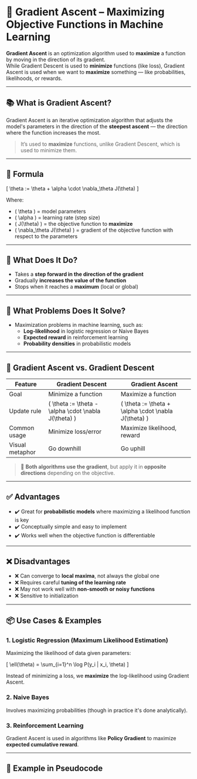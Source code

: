 # 🔼 Gradient Ascent – Maximizing Objective Functions in Machine Learning

**Gradient Ascent** is an optimization algorithm used to **maximize** a function by moving in the direction of its gradient.  
While Gradient Descent is used to **minimize** functions (like loss), Gradient Ascent is used when we want to **maximize** something — like probabilities, likelihoods, or rewards.

---

## 📚 What is Gradient Ascent?

Gradient Ascent is an iterative optimization algorithm that adjusts the model's parameters in the direction of the **steepest ascent** — the direction where the function increases the most.

> It’s used to **maximize** functions, unlike Gradient Descent, which is used to minimize them.

---

## 📐 Formula

\[
\theta := \theta + \alpha \cdot \nabla_\theta J(\theta)
\]

Where:
- \( \theta \) = model parameters
- \( \alpha \) = learning rate (step size)
- \( J(\theta) \) = the objective function to **maximize**
- \( \nabla_\theta J(\theta) \) = gradient of the objective function with respect to the parameters

---

## 🧠 What Does It Do?

- Takes a **step forward in the direction of the gradient**
- Gradually **increases the value of the function**
- Stops when it reaches a **maximum** (local or global)

---

## 🚀 What Problems Does It Solve?

- Maximization problems in machine learning, such as:
  - **Log-likelihood** in logistic regression or Naive Bayes
  - **Expected reward** in reinforcement learning
  - **Probability densities** in probabilistic models

---

## 🔄 Gradient Ascent vs. Gradient Descent

| Feature                    | Gradient Descent                                        | Gradient Ascent                |
|----------------------------|---------------------------------------------------------|--------------------------------|
| Goal                       | Minimize a function                                     | Maximize a function            |
| Update rule                | \( \theta := \theta - \alpha \cdot \nabla J(\theta) \)  | \( \theta := \theta + \alpha \cdot \nabla J(\theta) \) |
| Common usage               | Minimize loss/error                                     | Maximize likelihood, reward    |
| Visual metaphor            | Go downhill                                             | Go uphill                      |

> 🔁 **Both algorithms use the gradient**, but apply it in **opposite directions** depending on the objective.

---

## ✅ Advantages

- ✔️ Great for **probabilistic models** where maximizing a likelihood function is key
- ✔️ Conceptually simple and easy to implement
- ✔️ Works well when the objective function is differentiable

---

## ❌ Disadvantages

- ❌ Can converge to **local maxima**, not always the global one
- ❌ Requires careful **tuning of the learning rate**
- ❌ May not work well with **non-smooth or noisy functions**
- ❌ Sensitive to initialization

---

## 📦 Use Cases & Examples

### 1. **Logistic Regression (Maximum Likelihood Estimation)**

Maximizing the likelihood of data given parameters:

\[
\ell(\theta) = \sum_{i=1}^n \log P(y_i | x_i, \theta)
\]

Instead of minimizing a loss, we **maximize** the log-likelihood using Gradient Ascent.

### 2. **Naive Bayes**  
Involves maximizing probabilities (though in practice it's done analytically).

### 3. **Reinforcement Learning**  
Gradient Ascent is used in algorithms like **Policy Gradient** to maximize **expected cumulative reward**.

---

## 🧪 Example in Pseudocode

